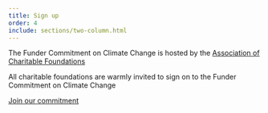 ```yaml
---
title: Sign up
order: 4
include: sections/two-column.html
---
```

The Funder Commitment on Climate Change is hosted by the [Association of Charitable Foundations](https://www.acf.org.uk/) 

All charitable foundations are warmly invited to sign on to the Funder Commitment on Climate Change 

[Join our commitment](https://forms.gle/tB3vjJf3vdLT2VXE7)